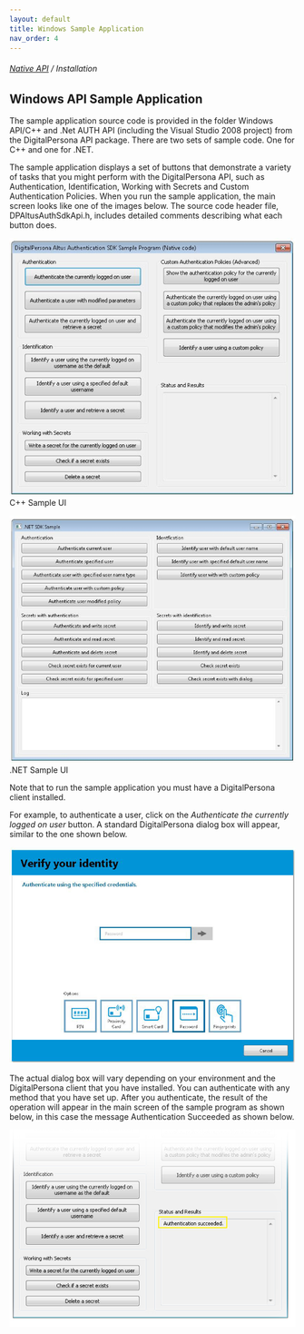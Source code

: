 ```yaml
---  
layout: default  
title: Windows Sample Application  
nav_order: 4  
---  
```

###### [Native API](..\index.html) / Installation  
## Windows API Sample Application

The sample application source code is provided in the folder Windows API/C++ and .Net AUTH API (including the Visual Studio 2008 project) from the DigitalPersona API package.
There are two sets of sample code. One for C++ and one for .NET.  

The sample application displays a set of buttons that demonstrate a variety of tasks that you might perform with the DigitalPersona API, such as Authentication, Identification, Working with Secrets and Custom Authentication Policies. When you run the sample application, the main screen looks like one of the images below.
The source code header file, DPAltusAuthSdkApi.h, includes detailed comments describing what each button does.

![](assets/Sample1.jpg)  
C++ Sample UI  

![](assets/DOT_NETSampleUI.JPG)  
.NET Sample UI

Note that to run the sample application you must have a DigitalPersona client installed.

For example, to authenticate a user, click on the *Authenticate the currently logged on user* button. A standard DigitalPersona dialog box will appear, similar to the one shown below.

![](assets/Verify1.jpg)

The actual dialog box will vary depending on your environment and the DigitalPersona client that you have installed.
You can authenticate with any method that you have set up. After you authenticate, the result of the operation will appear in the main screen of the sample program as shown below, in this case the message Authentication Succeeded as shown below.

![](assets/Verify2.jpg)
